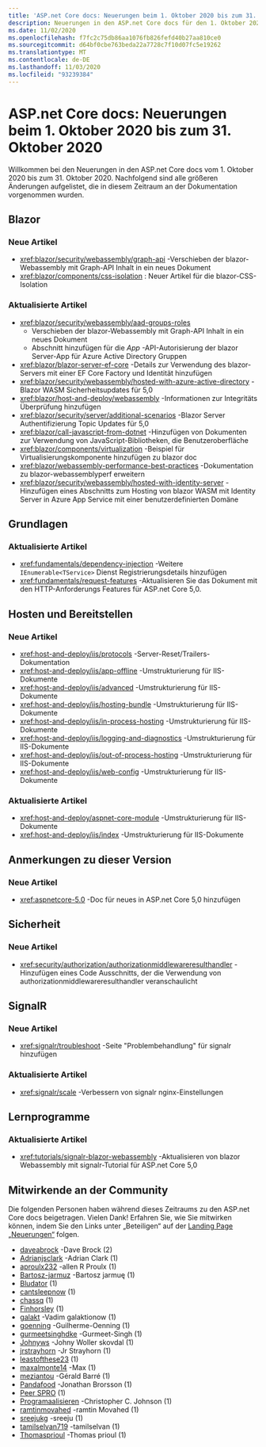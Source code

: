 ```yaml
---
title: 'ASP.net Core docs: Neuerungen beim 1. Oktober 2020 bis zum 31. Oktober 2020'
description: Neuerungen in den ASP.net Core docs für den 1. Oktober 2020 bis zum 31. Oktober 2020.
ms.date: 11/02/2020
ms.openlocfilehash: f7fc2c75db86aa1076fb826fefd40b27aa810ce0
ms.sourcegitcommit: d64bf0cbe763beda22a7728c7f10d07fc5e19262
ms.translationtype: MT
ms.contentlocale: de-DE
ms.lasthandoff: 11/03/2020
ms.locfileid: "93239384"
---
```

# <a name="aspnet-core-docs-whats-new-for-october-1-2020---october-31-2020"></a>ASP.net Core docs: Neuerungen beim 1. Oktober 2020 bis zum 31. Oktober 2020

Willkommen bei den Neuerungen in den ASP.net Core docs vom 1. Oktober 2020 bis zum 31. Oktober 2020. Nachfolgend sind alle größeren Änderungen aufgelistet, die in diesem Zeitraum an der Dokumentation vorgenommen wurden.

## <a name="blazor"></a>Blazor

### <a name="new-articles"></a>Neue Artikel

- <xref:blazor/security/webassembly/graph-api> -Verschieben der blazor-Webassembly mit Graph-API Inhalt in ein neues Dokument
- <xref:blazor/components/css-isolation> : Neuer Artikel für die blazor-CSS-Isolation

### <a name="updated-articles"></a>Aktualisierte Artikel

- <xref:blazor/security/webassembly/aad-groups-roles>
  - Verschieben der blazor-Webassembly mit Graph-API Inhalt in ein neues Dokument
  - Abschnitt hinzufügen für die *App* -API-Autorisierung der blazor Server-App für Azure Active Directory Gruppen
- <xref:blazor/blazor-server-ef-core> -Details zur Verwendung des blazor-Servers mit einer EF Core Factory und Identität hinzufügen
- <xref:blazor/security/webassembly/hosted-with-azure-active-directory> -Blazor WASM Sicherheitsupdates für 5,0
- <xref:blazor/host-and-deploy/webassembly> -Informationen zur Integritäts Überprüfung hinzufügen
- <xref:blazor/security/server/additional-scenarios> -Blazor Server Authentifizierung Topic Updates für 5,0
- <xref:blazor/call-javascript-from-dotnet> -Hinzufügen von Dokumenten zur Verwendung von JavaScript-Bibliotheken, die Benutzeroberfläche
- <xref:blazor/components/virtualization> -Beispiel für Virtualisierungskomponente hinzufügen zu blazor doc
- <xref:blazor/webassembly-performance-best-practices> -Dokumentation zu blazor-webassemblyperf erweitern
- <xref:blazor/security/webassembly/hosted-with-identity-server> -Hinzufügen eines Abschnitts zum Hosting von blazor WASM mit Identity Server in Azure App Service mit einer benutzerdefinierten Domäne

## <a name="fundamentals"></a>Grundlagen

### <a name="updated-articles"></a>Aktualisierte Artikel

- <xref:fundamentals/dependency-injection> -Weitere `IEnumerable<TService>` Dienst Registrierungsdetails hinzufügen
- <xref:fundamentals/request-features> -Aktualisieren Sie das Dokument mit den HTTP-Anforderungs Features für ASP.net Core 5,0.

## <a name="hosting-and-deployment"></a>Hosten und Bereitstellen

### <a name="new-articles"></a>Neue Artikel

- <xref:host-and-deploy/iis/protocols> -Server-Reset/Trailers-Dokumentation
- <xref:host-and-deploy/iis/app-offline> -Umstrukturierung für IIS-Dokumente
- <xref:host-and-deploy/iis/advanced> -Umstrukturierung für IIS-Dokumente
- <xref:host-and-deploy/iis/hosting-bundle> -Umstrukturierung für IIS-Dokumente
- <xref:host-and-deploy/iis/in-process-hosting> -Umstrukturierung für IIS-Dokumente
- <xref:host-and-deploy/iis/logging-and-diagnostics> -Umstrukturierung für IIS-Dokumente
- <xref:host-and-deploy/iis/out-of-process-hosting> -Umstrukturierung für IIS-Dokumente
- <xref:host-and-deploy/iis/web-config> -Umstrukturierung für IIS-Dokumente

### <a name="updated-articles"></a>Aktualisierte Artikel

- <xref:host-and-deploy/aspnet-core-module> -Umstrukturierung für IIS-Dokumente
- <xref:host-and-deploy/iis/index> -Umstrukturierung für IIS-Dokumente

## <a name="release-notes"></a>Anmerkungen zu dieser Version

### <a name="new-articles"></a>Neue Artikel

- <xref:aspnetcore-5.0> -Doc für neues in ASP.net Core 5,0 hinzufügen

## <a name="security"></a>Sicherheit

### <a name="new-articles"></a>Neue Artikel

- <xref:security/authorization/authorizationmiddlewareresulthandler> -Hinzufügen eines Code Ausschnitts, der die Verwendung von authorizationmiddlewareresulthandler veranschaulicht

## <a name="signalr"></a>SignalR

### <a name="new-articles"></a>Neue Artikel

- <xref:signalr/troubleshoot> -Seite "Problembehandlung" für signalr hinzufügen

### <a name="updated-articles"></a>Aktualisierte Artikel

- <xref:signalr/scale> -Verbessern von signalr nginx-Einstellungen

## <a name="tutorials"></a>Lernprogramme

### <a name="updated-articles"></a>Aktualisierte Artikel

- <xref:tutorials/signalr-blazor-webassembly> -Aktualisieren von blazor Webassembly mit signalr-Tutorial für ASP.net Core 5,0

## <a name="community-contributors"></a>Mitwirkende an der Community

Die folgenden Personen haben während dieses Zeitraums zu den ASP.net Core docs beigetragen. Vielen Dank! Erfahren Sie, wie Sie mitwirken können, indem Sie den Links unter „Beteiligen“ auf der [Landing Page „Neuerungen“](index.yml) folgen.

- [daveabrock](https://github.com/daveabrock) -Dave Brock (2)
- [Adrianjsclark](https://github.com/AdrianJSClark) -Adrian Clark (1)
- [aproulx232](https://github.com/aproulx232) -allen R Proulx (1)
- [Bartosz-jarmuz](https://github.com/bartosz-jarmuz) -Bartosz jarmuę (1)
- [Bludator](https://github.com/Bludator) (1)
- [cantsleepnow](https://github.com/cantSleepNow) (1)
- [chassq](https://github.com/chassq) (1)
- [Finhorsley](https://github.com/FinHorsley) (1)
- [galakt](https://github.com/galakt) -Vadim galaktionow (1)
- [goenning](https://github.com/goenning) -Guilherme-Oenning (1)
- [gurmeetsinghdke](https://github.com/gurmeetsinghdke) -Gurmeet-Singh (1)
- [Johnyws](https://github.com/JohnyWS) -Johny Woller skovdal (1)
- [jrstrayhorn](https://github.com/jrstrayhorn) -Jr Strayhorn (1)
- [leastofthese23](https://github.com/leastofthese23) (1)
- [maxalmonte14](https://github.com/maxalmonte14) -Max (1)
- [meziantou](https://github.com/meziantou) -Gérald Barré (1)
- [Pandafood](https://github.com/PandaFood) -Jonathan Brorsson (1)
- [Peer SPRO](https://github.com/pekspro) (1)
- [Programaalisieren](https://github.com/Programazing) -Christopher C. Johnson (1)
- [ramtinmovahed](https://github.com/ramtinmovahed) -ramtin Movahed (1)
- [sreejukg](https://github.com/sreejukg) -sreeju (1)
- [tamilselvan719](https://github.com/tamilselvan719) -tamilselvan (1)
- [Thomasprioul](https://github.com/ThomasPrioul) -Thomas prioul (1)
